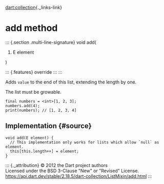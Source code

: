 [dart:collection](../../dart-collection/dart-collection-library){._links-link}

add method
==========

::: {.section .multi-line-signature}
void add(

1.  E element

)

::: {.features}
override
:::
:::

Adds `value` to the end of this list, extending the length by one.

The list must be growable.

``` {.language-dart data-language="dart"}
final numbers = <int>[1, 2, 3];
numbers.add(4);
print(numbers); // [1, 2, 3, 4]
```

Implementation {#source}
--------------

``` {.language-dart data-language="dart"}
void add(E element) {
  // This implementation only works for lists which allow `null` as element.
  this[this.length++] = element;
}
```

::: {._attribution}
© 2012 the Dart project authors\
Licensed under the BSD 3-Clause \"New\" or \"Revised\" License.\
<https://api.dart.dev/stable/2.18.5/dart-collection/ListMixin/add.html>
:::
